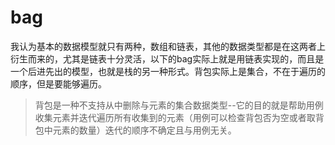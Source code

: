 # bag
我认为基本的数据模型就只有两种，数组和链表，其他的数据类型都是在这两者上衍生而来的，尤其是链表十分灵活，以下的bag实际上就是用链表实现的，而且是一个后进先出的模型，也就是栈的另一种形式。背包实际上是集合，不在于遍历的顺序，但是要能够遍历。

> 背包是一种不支持从中删除与元素的集合数据类型--它的目的就是帮助用例收集元素并迭代遍历所有收集到的元素（用例可以检查背包否为空或者取背包中元素的数量）迭代的顺序不确定且与用例无关。
